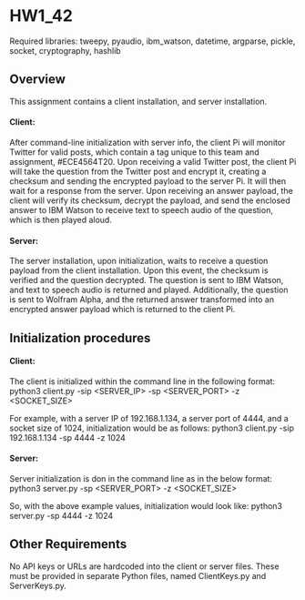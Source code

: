 # HW1_42

Required libraries: tweepy, pyaudio, ibm_watson, datetime, argparse, pickle, socket, cryptography, hashlib

## Overview

This assignment contains a client installation, and server installation. 

#### Client:
After command-line initialization with server info, the client Pi will monitor Twitter for valid posts, which contain a tag unique to this team and assignment, #ECE4564T20. Upon receiving a valid Twitter post, the client Pi will take the question from the Twitter post and encrypt it, creating a checksum and sending the encrypted payload to the server Pi. It will then wait for a response from the server. Upon receiving an answer payload, the client will verify its checksum, decrypt the payload, and send the enclosed answer to IBM Watson to receive text to speech audio of the question, which is then played aloud. 

#### Server:
The server installation, upon initialization, waits to receive a question payload from the client installation. Upon this event, the checksum is verified and the question decrypted. The question is sent to IBM Watson, and text to speech audio is returned and played. Additionally, the question is sent to Wolfram Alpha, and the returned answer transformed into an encrypted answer payload which is returned to the client Pi.

## Initialization procedures

#### Client:
The client is initialized within the command line in the following format:
python3 client.py -sip <SERVER_IP> -sp <SERVER_PORT> -z <SOCKET_SIZE>

For example, with a server IP of 192.168.1.134, a server port of 4444, and a socket size of 1024, initialization would be as follows:
python3 client.py -sip 192.168.1.134 -sp 4444 -z 1024 

#### Server:
Server initialization is don in the command line as in the below format:
python3 server.py -sp <SERVER_PORT> -z <SOCKET_SIZE>

So, with the above example values, initialization would look like:
python3 server.py -sp 4444 -z 1024

## Other Requirements
No API keys or URLs are hardcoded into the client or server files. These must be provided in separate Python files, named ClientKeys.py and ServerKeys.py.